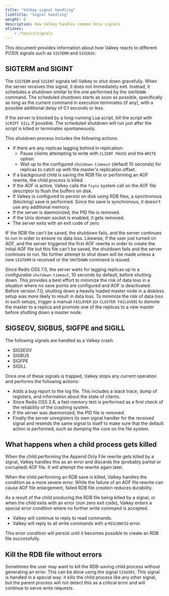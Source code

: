 ```yaml
---
title: "Valkey signal handling"
linkTitle: "Signal handling"
weight: 8
description: How Valkey handles common Unix signals
aliases:
    - /topics/signals
---
```


This document provides information about how Valkey reacts to different POSIX signals such as `SIGTERM` and `SIGSEGV`.

## SIGTERM and SIGINT

The `SIGTERM` and `SIGINT` signals tell Valkey to shut down gracefully. When the server receives this signal,
it does not immediately exit. Instead, it schedules
a shutdown similar to the one performed by the `SHUTDOWN` command. The scheduled shutdown starts as soon as possible, specifically as long as the
current command in execution terminates (if any), with a possible additional
delay of 0.1 seconds or less.

If the server is blocked by a long-running Lua script,
kill the script with `SCRIPT KILL` if possible. The scheduled shutdown will
run just after the script is killed or terminates spontaneously.

This shutdown process includes the following actions:

* If there are any replicas lagging behind in replication:
  * Pause clients attempting to write with `CLIENT PAUSE` and the `WRITE` option.
  * Wait up to the configured `shutdown-timeout` (default 10 seconds) for replicas to catch up with the master's replication offset.
* If a background child is saving the RDB file or performing an AOF rewrite, the child process is killed.
* If the AOF is active, Valkey calls the `fsync` system call on the AOF file descriptor to flush the buffers on disk.
* If Valkey is configured to persist on disk using RDB files, a synchronous (blocking) save is performed. Since the save is synchronous, it doesn't use any additional memory.
* If the server is daemonized, the PID file is removed.
* If the Unix domain socket is enabled, it gets removed.
* The server exits with an exit code of zero.

IF the RDB file can't be saved, the shutdown fails, and the server continues to run in order to ensure no data loss.
Likewise, if the user just turned on AOF, and the server triggered the first AOF rewrite in order to create the initial AOF file but this file can't be saved, the shutdown fails and the server continues to run.
No further attempt to shut down will be made unless a new `SIGTERM` is received or the `SHUTDOWN` command is issued.

Since Redis OSS 7.0, the server waits for lagging replicas up to a configurable `shutdown-timeout`, 10 seconds by default, before shutting down.
This provides a best effort to minimize the risk of data loss in a situation where no save points are configured and AOF is deactivated.
Before version 7.0, shutting down a heavily loaded master node in a diskless setup was more likely to result in data loss.
To minimize the risk of data loss in such setups, trigger a manual `FAILOVER` (or `CLUSTER FAILOVER`) to demote the master to a replica and promote one of the replicas to a new master before shutting down a master node.

## SIGSEGV, SIGBUS, SIGFPE and SIGILL

The following signals are handled as a Valkey crash:

* SIGSEGV
* SIGBUS
* SIGFPE
* SIGILL

Once one of these signals is trapped, Valkey stops any current operation and performs the following actions:

* Adds a bug report to the log file. This includes a stack trace, dump of registers, and information about the state of clients.
* Since Redis OSS 2.8, a fast memory test is performed as a first check of the reliability of the crashing system.
* If the server was daemonized, the PID file is removed.
* Finally the server unregisters its own signal handler for the received signal and resends the same signal to itself to make sure that the default action is performed, such as dumping the core on the file system.

## What happens when a child process gets killed

When the child performing the Append Only File rewrite gets killed by a signal,
Valkey handles this as an error and discards the (probably partial or corrupted)
AOF file. It will attempt the rewrite again later.

When the child performing an RDB save is killed, Valkey handles the
condition as a more severe error. While the failure of an
AOF file rewrite can cause AOF file enlargement, failed RDB file
creation reduces durability.

As a result of the child producing the RDB file being killed by a signal,
or when the child exits with an error (non zero exit code), Valkey enters
a special error condition where no further write command is accepted.

* Valkey will continue to reply to read commands.
* Valkey will reply to all write commands with a `MISCONFIG` error.

This error condition will persist until it becomes possible to create an RDB file successfully.

## Kill the RDB file without errors

Sometimes the user may want to kill the RDB-saving child process without
generating an error. This can be done using the signal `SIGUSR1`. This signal is handled in a special way:
it kills the child process like any other signal, but the parent process will
not detect this as a critical error and will continue to serve write
requests.
